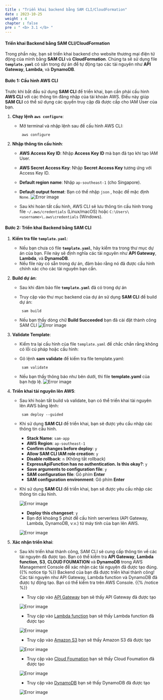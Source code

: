 ```yaml
---
title : "Triển khai backend bằng SAM CLI/CloudFormation"
date : 2023-10-25
weight : 4
chapter : false
pre : " <b> 3.1 </b> "
---
```


#### Triển khai Backend bằng SAM CLI/CloudFormation

Trong phần này, bạn sẽ triển khai backend cho website thương mại điện tử động của mình bằng **SAM CLI** và **CloudFormation**. Chúng ta sẽ sử dụng file **`template.yaml`** có sẵn trong dự án để tự động tạo các tài nguyên như **API Gateway**, **Lambda**, và **DynamoDB**.

#### Bước 1: Cấu hình AWS CLI

Trước khi bắt đầu sử dụng **SAM CLI** để triển khai, bạn cần phải cấu hình **AWS CLI** với các thông tin đăng nhập của tài khoản AWS. Điều này giúp **SAM CLI** có thể sử dụng các quyền truy cập đã được cấp cho IAM User của bạn.

1. **Chạy lệnh `aws configure`**:
   - Mở terminal và nhập lệnh sau để cấu hình AWS CLI:

          aws configure
   
2. **Nhập thông tin cấu hình**:
   - **AWS Access Key ID**: Nhập **Access Key ID** mà bạn đã tạo khi tạo IAM User.
   - **AWS Secret Access Key**: Nhập **Secret Access Key** tương ứng với Access Key ID.
   - **Default region name**: Nhập `ap-southeast-1` (cho Singapore).
   - **Default output format**: Bạn có thể nhập `json` , hoặc để mặc định `None`.
![Error image](/images/aws_configure.png)

   - Sau khi hoàn tất cấu hình, AWS CLI sẽ lưu thông tin cấu hình trong file `~/.aws/credentials` (Linux/macOS) hoặc `C:\Users\<username>\.aws\credentials` (Windows).


#### Bước 2: Triển khai Backend bằng SAM CLI

1. **Kiểm tra file `template.yaml`**:
   - Nếu bạn chưa có file **`template.yaml`**, hãy kiểm tra trong thư mục dự án của bạn. File này sẽ định nghĩa các tài nguyên như **API Gateway**, **Lambda**, và **DynamoDB**.
   - Nếu file này có sẵn trong dự án, đảm bảo rằng nó đã được cấu hình chính xác cho các tài nguyên bạn cần.

2. **Build dự án**:
   - Sau khi đảm bảo file **`template.yaml`** đã có trong dự án
   - Truy cập vào thư mục backend của dự án sử dụng **SAM CLI** để build dự án:

          sam build
   - Nếu bạn thấy dòng chữ **Build Succeeded** bạn đã cài đặt thành công SAM CLI
  ![Error image](/images/build_success_samcli.png)

   
3. **Validate Template**:
   - Kiểm tra lại cấu hình của file `template.yaml` để chắc chắn rằng không có lỗi cú pháp hoặc cấu hình:
   - Gõ lệnh **sam validate** để kiểm tra file template.yaml:

          sam validate

   - Nếu bạn thấy thông báo như bên dưới, thì file **template.yaml** của bạn hợp lệ.
      ![Error image](/images/sam_validate.png)

4. **Triển khai tài nguyên lên AWS**:
   - Sau khi hoàn tất build và validate, bạn có thể triển khai tài nguyên lên AWS bằng lệnh:

          sam deploy --guided

   - Khi sử dụng **SAM CLI** để triển khai, bạn sẽ được yêu cầu nhập các thông tin cấu hình. 

     - **Stack Name**: `sam-app`
     - **AWS Region**: `ap-southeast-1`
     - **Confirm changes before deploy**: `y` 
     - **Allow SAM CLI IAM role creation**: `y` 
     - **Disable rollback**: `n` (Không tắt rollback)
     - **ExpressApiFunction has no authentication. Is this okay?**: `y` 
     - **Save arguments to configuration file**: `y` 
     - **SAM configuration file**: Gõ phím **Enter** 
     - **SAM configuration environment**: Gõ phím **Enter** 

   - Khi sử dụng **SAM CLI** để triển khai, bạn sẽ được yêu cầu nhập các thông tin cấu hình. 

      ![Error image](/images/deploy_this_changeset.png)

     - **Deploy this changeset**: `y` 
     - Bạn đợi khoảng 5 phút để cấu hình serverless (API Gateway, Lambda, DynamoDB, v.v.) từ máy tính của bạn lên AWS.

      ![Error image](/images/create_sam_app_success.png)

5. **Xác nhận triển khai**:
   - Sau khi triển khai thành công, SAM CLI sẽ cung cấp thông tin về các tài nguyên đã được tạo. Bạn có thể kiểm tra **API Gateway**, **Lambda function**, **S3**, **CLOUD FOUMATION** và **DynamoDB** trong AWS Management Console để xác nhận các tài nguyên đã được tạo đúng.
{{% notice tip %}}
Backend của bạn đã được triển khai thành công! Các tài nguyên như API Gateway, Lambda function và DynamoDB đã được tự động tạo. Bạn có thể kiểm tra trên AWS Console.
{{% /notice %}}
     - Truy cập vào [API Gateway](https://ap-southeast-1.console.aws.amazon.com/apigateway/main/)  bạn sẽ thấy API Gateway đã được tạo

      ![Error image](/images/create_API_gateway.png)

     - Truy cập vào [Lambda function](https://ap-southeast-1.console.aws.amazon.com/lambda/home/)  bạn sẽ thấy Lambda function đã được tạo

      ![Error image](/images/create_auto_lambda.png)

     - Truy cập vào [Amazon S3](https://ap-southeast-1.console.aws.amazon.com/s3/home)  bạn sẽ thấy Amazon S3 đã được tạo

      ![Error image](/images/access_s3_after_setup_samcli.png)

     - Truy cập vào [Cloud Foumation](https://ap-southeast-1.console.aws.amazon.com/cloudformation/home)  bạn sẽ thấy Cloud Foumation đã được tạo

      ![Error image](/images/create_auto_cloud_foumation.png)

     - Truy cập vào [DynamoDB](hhttps://ap-southeast-1.console.aws.amazon.com/dynamodbv2/home?region=ap-southeast-1#tables)  bạn sẽ thấy DynamoDB đã được tạo

      ![Error image](/images/create_auto_dynamoDB.png)


